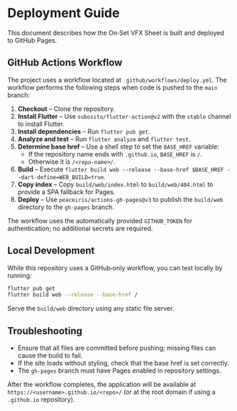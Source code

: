 # Deployment Guide

This document describes how the On‑Set VFX Sheet is built and deployed to GitHub Pages.

## GitHub Actions Workflow

The project uses a workflow located at `.github/workflows/deploy.yml`. The workflow performs the following steps when code is pushed to the `main` branch:

1. **Checkout** – Clone the repository.
2. **Install Flutter** – Use `subosito/flutter-action@v2` with the `stable` channel to install Flutter.
3. **Install dependencies** – Run `flutter pub get`.
4. **Analyze and test** – Run `flutter analyze` and `flutter test`.
5. **Determine base href** – Use a shell step to set the `BASE_HREF` variable:
   - If the repository name ends with `.github.io`, `BASE_HREF` is `/`.
   - Otherwise it is `/<repo-name>/`.
6. **Build** – Execute `flutter build web --release --base-href $BASE_HREF --dart-define=WEB_BUILD=true`.
7. **Copy index** – Copy `build/web/index.html` to `build/web/404.html` to provide a SPA fallback for Pages.
8. **Deploy** – Use `peaceiris/actions-gh-pages@v3` to publish the `build/web` directory to the `gh-pages` branch.

The workflow uses the automatically provided `GITHUB_TOKEN` for authentication; no additional secrets are required.

## Local Development

While this repository uses a GitHub‑only workflow, you can test locally by running:

```bash
flutter pub get
flutter build web --release --base-href /
```

Serve the `build/web` directory using any static file server.

## Troubleshooting

- Ensure that all files are committed before pushing; missing files can cause the build to fail.
- If the site loads without styling, check that the base href is set correctly.
- The `gh-pages` branch must have Pages enabled in repository settings.

After the workflow completes, the application will be available at `https://<username>.github.io/<repo>/` (or at the root domain if using a `.github.io` repository).
